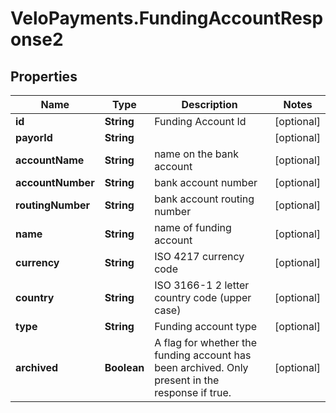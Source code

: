 # VeloPayments.FundingAccountResponse2

## Properties

Name | Type | Description | Notes
------------ | ------------- | ------------- | -------------
**id** | **String** | Funding Account Id | [optional] 
**payorId** | **String** |  | [optional] 
**accountName** | **String** | name on the bank account | [optional] 
**accountNumber** | **String** | bank account number | [optional] 
**routingNumber** | **String** | bank account routing number | [optional] 
**name** | **String** | name of funding account | [optional] 
**currency** | **String** | ISO 4217 currency code | [optional] 
**country** | **String** | ISO 3166-1 2 letter country code (upper case) | [optional] 
**type** | **String** | Funding account type | [optional] 
**archived** | **Boolean** | A flag for whether the funding account has been archived.  Only present in the response if true. | [optional] 


